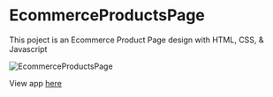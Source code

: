 # EcommerceProductsPage

This poject is an Ecommerce Product Page design with HTML, CSS, & Javascript

![EcommerceProductsPage](/images/collections.PNG)

View app [here](https://gatemediang.github.io/EcommerceProductsPage)
